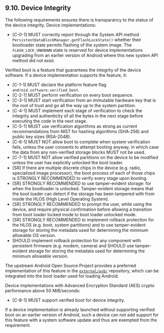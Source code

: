 ## 9.10\. Device Integrity

The following requirements ensures there is transparancy to the status of the
device integrity. Device implementations:

*    [C-0-1] MUST correctly report through the System API method
`PersistentDataBlockManager.getFlashLockState()` whether their bootloader
state permits flashing of the system image. The `FLASH_LOCK_UNKNOWN` state is
reserved for device implementations upgrading from an earlier version of Android
where this new system API method did not exist.

Verified boot is a feature that guarantees the integrity of the device
software. If a device implementation supports the feature, it:

*    [C-1-1] MUST declare the platform feature flag
`android.software.verified_boot`.
*    [C-2-1] MUST perform verification on every boot sequence.
*    [C-3-1] MUST start verification from an immutable hardware key that is the
root of trust and go all the way up to the system partition.
*    [C-4-1] MUST implement each stage of verification to check the integrity
and authenticity of all the bytes in the next stage before executing the code in
the next stage.
*    [C-5-1] MUST use verification algorithms as strong as current
recommendations from NIST for hashing algorithms (SHA-256) and public key
sizes (RSA-2048).
*    [C-6-1] MUST NOT allow boot to complete when system verification fails,
unless the user consents to attempt booting anyway, in which case the data from
any non-verified storage blocks MUST not be used.
*    [C-7-1] MUST NOT allow verified partitions on the device to be modified
unless the user has explicitly unlocked the boot loader.
*    [SR] If there are multiple discrete chips in the device (e.g. radio,
specialized image processor), the boot process of each of those chips is
STRONGLY RECOMMENDED to verify every stage upon booting.
*    [SR] STRONGLY RECOMMENDED to use tamper-evident storage: for when the
bootloader is unlocked. Tamper-evident storage means that the boot loader can
detect if the storage has been tampered with from inside the
HLOS (High Level Operating System).
*    [SR] STRONGLY RECOMMENDED to prompt the user, while using the device, and
require physical confirmation before allowing a transition from boot loader
locked mode to boot loader unlocked mode.
*    [SR] STRONGLY RECOMMENDED to implement rollback protection for the HLOS
(e.g. boot, system partitions) and to use tamper-evident storage for storing the
metadata used for determining the minimum allowable OS version.
*    SHOULD implement rollback protection for any component with persistent
firmware (e.g. modem, camera) and SHOULD use tamper-evident storage for
storing the metadata used for determining the minimum allowable version.

The upstream Android Open Source Project provides a preferred implementation of
this feature in the [`external/avb/`](http://android.googlesource.com/platform/external/avb/)
repository, which can be integrated into the boot loader used for loading
Android.

Device implementations with Advanced Encryption Standard (AES) crypto
performance above 50 MiB/seconds:

*    [C-8-1] MUST support verified boot for device integrity.

If a device implementation is already launched without supporting verified boot
on an earlier version of Android, such a device can not add support for this
feature with a system software update and thus are exempted from the
requirement.